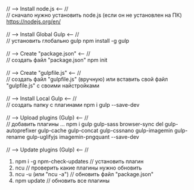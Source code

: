 // --> Install node.js <-- //
<br>
// сначало нужно установить node.js (если он не установлен на ПК)
<br>
https://nodejs.org/en/
<br>
<br>
// --> Install Global Gulp <-- //
<br>
// установить глобально gulp
npm install -g gulp
<br>
<br>
// --> Create "package.json" <-- //
<br>
// создать файл "package.json"
npm init
<br>
<br>
// --> Create "gulpfile.js" <-- //
<br>
// создать файл "gulpfile.js" (вручную)
или вставить свой файл "gulpfile.js" с своими найстройками
<br>
<br>
// --> Install Local Gulp <-- // 
<br>
// создать папку с плагинами
npm i gulp --save-dev
<br>
<br>
// --> Upload plugins (Gulp) <-- //
<br>
// добавить плагины ...
npm i gulp gulp-sass browser-sync del gulp-autoprefixer gulp-cache gulp-concat gulp-cssnano gulp-imagemin gulp-rename gulp-uglifyjs imagemin-pngquant --save-dev
<br>
<br>
// --> Update plugins (Gulp) <-- //
<br>
1. npm i -g npm-check-updates     // установить плагин
2. ncu                            // проверить какие плагины нужно обновить
3. ncu -u (или "ncu -a")          // обновить файл "package.json"
4. npm update                     // обновить все плагины
